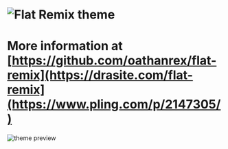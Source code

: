 ![Flat Remix theme](https://github.com/oathanrex/flat-remix/raw/master/assets/logo.png)
===============================

# More information at [https://github.com/oathanrex/flat-remix](https://drasite.com/flat-remix](https://www.pling.com/p/2147305/)

![theme preview](https://github.com/daniruiz/flat-remix/raw/master/assets/preview.png)
